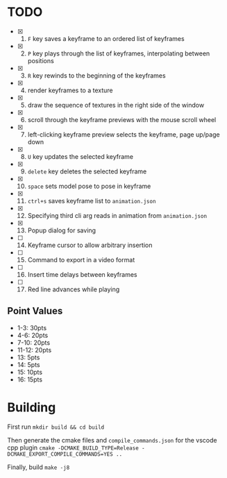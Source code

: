 # TODO
- [x] 1. `F` key saves a keyframe to an ordered list of keyframes
- [x] 2. `P` key plays through the list of keyframes, interpolating between positions
- [x] 3. `R` key rewinds to the beginning of the keyframes
- [x] 4. render keyframes to a texture
- [x] 5. draw the sequence of textures in the right side of the window
- [x] 6. scroll through the keyframe previews with the mouse scroll wheel
- [x] 7. left-clicking keyframe preview selects the keyframe, page up/page down 
- [x] 8. `U` key updates the selected keyframe
- [x] 9. `delete` key deletes the selected keyframe
- [x] 10. `space` sets model pose to pose in keyframe
- [x] 11. `ctrl+s` saves keyframe list to `animation.json`
- [x] 12. Specifying third cli arg reads in animation from `animation.json`
- [x] 13. Popup dialog for saving
- [ ] 14. Keyframe cursor to allow arbitrary insertion
- [ ] 15. Command to export in a video format
- [ ] 16. Insert time delays between keyframes
- [ ] 17. Red line advances while playing

## Point Values
* 1-3: 30pts
* 4-6: 20pts
* 7-10: 20pts
* 11-12: 20pts
* 13: 5pts
* 14: 5pts
* 15: 10pts
* 16: 15pts

# Building
First run
`mkdir build && cd build`

Then generate the cmake files and `compile_commands.json` for the vscode cpp plugin
`cmake -DCMAKE_BUILD_TYPE=Release -DCMAKE_EXPORT_COMPILE_COMMANDS=YES ..`

Finally, build
`make -j8`